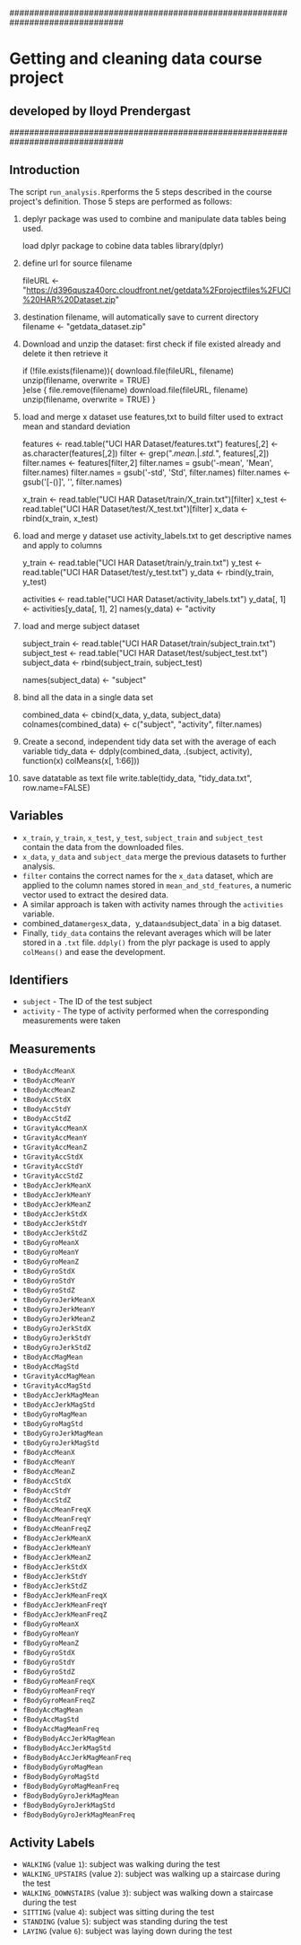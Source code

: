 ###############################################################################
# Getting and cleaning data course project
## developed by lloyd Prendergast
###############################################################################

## Introduction

The script `run_analysis.R`performs the 5 steps described in the course project's definition.
Those 5 steps are performed as follows:

1. deplyr package was used to combine and manipulate data tables being used.

   load dplyr package to cobine data tables
   library(dplyr)

2. define url for source filename

   fileURL <- "https://d396qusza40orc.cloudfront.net/getdata%2Fprojectfiles%2FUCI%20HAR%20Dataset.zip"

3. destination filename, will automatically save to current directory
   filename <- "getdata_dataset.zip"

4. Download and unzip the dataset:
   first check if file existed already and delete it then retrieve it
   
   if (!file.exists(filename)){
         download.file(fileURL, filename)
         unzip(filename, overwrite = TRUE)  
   }else {
         file.remove(filename)
         download.file(fileURL, filename)
         unzip(filename, overwrite = TRUE)
   }
  
5. load and merge x dataset 
   use features,txt to build filter used to extract mean and standard deviation
   
   features <- read.table("UCI HAR Dataset/features.txt")
   features[,2] <- as.character(features[,2])
   filter <- grep(".*mean.*|.*std.*", features[,2])
   filter.names <- features[filter,2]
   filter.names = gsub('-mean', 'Mean', filter.names)
   filter.names = gsub('-std', 'Std', filter.names)
   filter.names <- gsub('[-()]', '', filter.names)

   x_train <- read.table("UCI HAR Dataset/train/X_train.txt")[filter]
   x_test <- read.table("UCI HAR Dataset/test/X_test.txt")[filter]
   x_data <- rbind(x_train, x_test)

6. load and merge y dataset
   use activity_labels.txt to get descriptive names and apply to columns
   
   y_train <- read.table("UCI HAR Dataset/train/y_train.txt")
   y_test <- read.table("UCI HAR Dataset/test/y_test.txt")
   y_data <- rbind(y_train, y_test)

   activities <- read.table("UCI HAR Dataset/activity_labels.txt")
   y_data[, 1] <- activities[y_data[, 1], 2]
   names(y_data) <- "activity
   
7. load and merge subject dataset

   subject_train <- read.table("UCI HAR Dataset/train/subject_train.txt")
   subject_test <- read.table("UCI HAR Dataset/test/subject_test.txt")
   subject_data <- rbind(subject_train, subject_test)

   names(subject_data) <- "subject"
   
8. bind all the data in a single data set

   combined_data <- cbind(x_data, y_data, subject_data)
   colnames(combined_data) <- c("subject", "activity", filter.names)

9. Create a second, independent tidy data set with the average of each variable
   tidy_data <- ddply(combined_data, .(subject, activity), function(x) colMeans(x[, 1:66]))

10. save datatable as text file 
   write.table(tidy_data, "tidy_data.txt", row.name=FALSE)
   
   
## Variables

* `x_train`, `y_train`, `x_test`, `y_test`, `subject_train` and `subject_test` contain the data from the downloaded files.
* `x_data`, `y_data` and `subject_data` merge the previous datasets to further analysis.
* `filter` contains the correct names for the `x_data` dataset, which are applied to the column names stored in `mean_and_std_features`,   a numeric vector used to extract the desired data.
* A similar approach is taken with activity names through the `activities` variable.
* combined_data` merges `x_data`, `y_data` and `subject_data` in a big dataset.
* Finally, `tidy_data` contains the relevant averages which will be later stored in a `.txt` file. `ddply()` from the plyr package is used to apply `colMeans()` and ease the development.

## Identifiers

* `subject` - The ID of the test subject
* `activity` - The type of activity performed when the corresponding measurements were taken

## Measurements

* `tBodyAccMeanX`
* `tBodyAccMeanY`
* `tBodyAccMeanZ`
* `tBodyAccStdX`
* `tBodyAccStdY`
* `tBodyAccStdZ`
* `tGravityAccMeanX`
* `tGravityAccMeanY`
* `tGravityAccMeanZ`
* `tGravityAccStdX`
* `tGravityAccStdY`
* `tGravityAccStdZ`
* `tBodyAccJerkMeanX`
* `tBodyAccJerkMeanY`
* `tBodyAccJerkMeanZ`
* `tBodyAccJerkStdX`
* `tBodyAccJerkStdY`
* `tBodyAccJerkStdZ`
* `tBodyGyroMeanX`
* `tBodyGyroMeanY`
* `tBodyGyroMeanZ`
* `tBodyGyroStdX`
* `tBodyGyroStdY`
* `tBodyGyroStdZ`
* `tBodyGyroJerkMeanX`
* `tBodyGyroJerkMeanY`
* `tBodyGyroJerkMeanZ`
* `tBodyGyroJerkStdX`
* `tBodyGyroJerkStdY`
* `tBodyGyroJerkStdZ`
* `tBodyAccMagMean`
* `tBodyAccMagStd`
* `tGravityAccMagMean`
* `tGravityAccMagStd`
* `tBodyAccJerkMagMean`
* `tBodyAccJerkMagStd`
* `tBodyGyroMagMean`
* `tBodyGyroMagStd`
* `tBodyGyroJerkMagMean`
* `tBodyGyroJerkMagStd`
* `fBodyAccMeanX`
* `fBodyAccMeanY`
* `fBodyAccMeanZ`
* `fBodyAccStdX`
* `fBodyAccStdY`
* `fBodyAccStdZ`
* `fBodyAccMeanFreqX`
* `fBodyAccMeanFreqY`
* `fBodyAccMeanFreqZ`
* `fBodyAccJerkMeanX`
* `fBodyAccJerkMeanY`
* `fBodyAccJerkMeanZ`
* `fBodyAccJerkStdX`
* `fBodyAccJerkStdY`
* `fBodyAccJerkStdZ`
* `fBodyAccJerkMeanFreqX`
* `fBodyAccJerkMeanFreqY`
* `fBodyAccJerkMeanFreqZ`
* `fBodyGyroMeanX`
* `fBodyGyroMeanY`
* `fBodyGyroMeanZ`
* `fBodyGyroStdX`
* `fBodyGyroStdY`
* `fBodyGyroStdZ`
* `fBodyGyroMeanFreqX`
* `fBodyGyroMeanFreqY`
* `fBodyGyroMeanFreqZ`
* `fBodyAccMagMean`
* `fBodyAccMagStd`
* `fBodyAccMagMeanFreq`
* `fBodyBodyAccJerkMagMean`
* `fBodyBodyAccJerkMagStd`
* `fBodyBodyAccJerkMagMeanFreq`
* `fBodyBodyGyroMagMean`
* `fBodyBodyGyroMagStd`
* `fBodyBodyGyroMagMeanFreq`
* `fBodyBodyGyroJerkMagMean`
* `fBodyBodyGyroJerkMagStd`
* `fBodyBodyGyroJerkMagMeanFreq`

## Activity Labels

* `WALKING` (value `1`): subject was walking during the test
* `WALKING_UPSTAIRS` (value `2`): subject was walking up a staircase during the test
* `WALKING_DOWNSTAIRS` (value `3`): subject was walking down a staircase during the test
* `SITTING` (value `4`): subject was sitting during the test
* `STANDING` (value `5`): subject was standing during the test
* `LAYING` (value `6`): subject was laying down during the test
